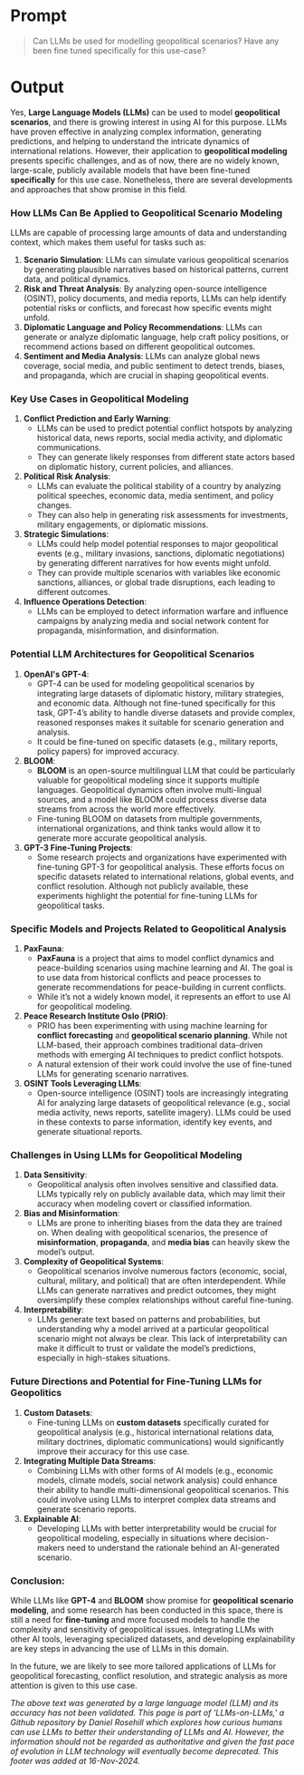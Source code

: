 # Prompt

> Can LLMs be used for modelling geopolitical scenarios? Have any been fine tuned specifically for this use-case?

# Output

Yes, **Large Language Models (LLMs)** can be used to model **geopolitical scenarios**, and there is growing interest in using AI for this purpose. LLMs have proven effective in analyzing complex information, generating predictions, and helping to understand the intricate dynamics of international relations. However, their application to **geopolitical modeling** presents specific challenges, and as of now, there are no widely known, large-scale, publicly available models that have been fine-tuned **specifically** for this use case. Nonetheless, there are several developments and approaches that show promise in this field.

### How LLMs Can Be Applied to Geopolitical Scenario Modeling

LLMs are capable of processing large amounts of data and understanding context, which makes them useful for tasks such as:

1. **Scenario Simulation**: LLMs can simulate various geopolitical scenarios by generating plausible narratives based on historical patterns, current data, and political dynamics.
2. **Risk and Threat Analysis**: By analyzing open-source intelligence (OSINT), policy documents, and media reports, LLMs can help identify potential risks or conflicts, and forecast how specific events might unfold.
3. **Diplomatic Language and Policy Recommendations**: LLMs can generate or analyze diplomatic language, help craft policy positions, or recommend actions based on different geopolitical outcomes.
4. **Sentiment and Media Analysis**: LLMs can analyze global news coverage, social media, and public sentiment to detect trends, biases, and propaganda, which are crucial in shaping geopolitical events.

### Key Use Cases in Geopolitical Modeling

1. **Conflict Prediction and Early Warning**:
   - LLMs can be used to predict potential conflict hotspots by analyzing historical data, news reports, social media activity, and diplomatic communications.
   - They can generate likely responses from different state actors based on diplomatic history, current policies, and alliances.
2. **Political Risk Analysis**:
   - LLMs can evaluate the political stability of a country by analyzing political speeches, economic data, media sentiment, and policy changes.
   - They can also help in generating risk assessments for investments, military engagements, or diplomatic missions.
3. **Strategic Simulations**:
   - LLMs could help model potential responses to major geopolitical events (e.g., military invasions, sanctions, diplomatic negotiations) by generating different narratives for how events might unfold.
   - They can provide multiple scenarios with variables like economic sanctions, alliances, or global trade disruptions, each leading to different outcomes.
4. **Influence Operations Detection**:
   - LLMs can be employed to detect information warfare and influence campaigns by analyzing media and social network content for propaganda, misinformation, and disinformation.

### Potential LLM Architectures for Geopolitical Scenarios

1. **OpenAI's GPT-4**:
   - GPT-4 can be used for modeling geopolitical scenarios by integrating large datasets of diplomatic history, military strategies, and economic data. Although not fine-tuned specifically for this task, GPT-4’s ability to handle diverse datasets and provide complex, reasoned responses makes it suitable for scenario generation and analysis.
   - It could be fine-tuned on specific datasets (e.g., military reports, policy papers) for improved accuracy.
2. **BLOOM**:
   - **BLOOM** is an open-source multilingual LLM that could be particularly valuable for geopolitical modeling since it supports multiple languages. Geopolitical dynamics often involve multi-lingual sources, and a model like BLOOM could process diverse data streams from across the world more effectively.
   - Fine-tuning BLOOM on datasets from multiple governments, international organizations, and think tanks would allow it to generate more accurate geopolitical analysis.
3. **GPT-3 Fine-Tuning Projects**:
   - Some research projects and organizations have experimented with fine-tuning GPT-3 for geopolitical analysis. These efforts focus on specific datasets related to international relations, global events, and conflict resolution. Although not publicly available, these experiments highlight the potential for fine-tuning LLMs for geopolitical tasks.

### Specific Models and Projects Related to Geopolitical Analysis

1. **PaxFauna**:
   - **PaxFauna** is a project that aims to model conflict dynamics and peace-building scenarios using machine learning and AI. The goal is to use data from historical conflicts and peace processes to generate recommendations for peace-building in current conflicts.
   - While it’s not a widely known model, it represents an effort to use AI for geopolitical modeling.
2. **Peace Research Institute Oslo (PRIO)**:
   - PRIO has been experimenting with using machine learning for **conflict forecasting** and **geopolitical scenario planning**. While not LLM-based, their approach combines traditional data-driven methods with emerging AI techniques to predict conflict hotspots.
   - A natural extension of their work could involve the use of fine-tuned LLMs for generating scenario narratives.
3. **OSINT Tools Leveraging LLMs**:
   - Open-source intelligence (OSINT) tools are increasingly integrating AI for analyzing large datasets of geopolitical relevance (e.g., social media activity, news reports, satellite imagery). LLMs could be used in these contexts to parse information, identify key events, and generate situational reports.

### Challenges in Using LLMs for Geopolitical Modeling

1. **Data Sensitivity**:
   - Geopolitical analysis often involves sensitive and classified data. LLMs typically rely on publicly available data, which may limit their accuracy when modeling covert or classified information.
2. **Bias and Misinformation**:
   - LLMs are prone to inheriting biases from the data they are trained on. When dealing with geopolitical scenarios, the presence of **misinformation**, **propaganda**, and **media bias** can heavily skew the model’s output.
3. **Complexity of Geopolitical Systems**:
   - Geopolitical scenarios involve numerous factors (economic, social, cultural, military, and political) that are often interdependent. While LLMs can generate narratives and predict outcomes, they might oversimplify these complex relationships without careful fine-tuning.
4. **Interpretability**:
   - LLMs generate text based on patterns and probabilities, but understanding why a model arrived at a particular geopolitical scenario might not always be clear. This lack of interpretability can make it difficult to trust or validate the model’s predictions, especially in high-stakes situations.

### Future Directions and Potential for Fine-Tuning LLMs for Geopolitics

1. **Custom Datasets**:
   - Fine-tuning LLMs on **custom datasets** specifically curated for geopolitical analysis (e.g., historical international relations data, military doctrines, diplomatic communications) would significantly improve their accuracy for this use case.
2. **Integrating Multiple Data Streams**:
   - Combining LLMs with other forms of AI models (e.g., economic models, climate models, social network analysis) could enhance their ability to handle multi-dimensional geopolitical scenarios. This could involve using LLMs to interpret complex data streams and generate scenario reports.
3. **Explainable AI**:
   - Developing LLMs with better interpretability would be crucial for geopolitical modeling, especially in situations where decision-makers need to understand the rationale behind an AI-generated scenario.

### Conclusion:

While LLMs like **GPT-4** and **BLOOM** show promise for **geopolitical scenario modeling**, and some research has been conducted in this space, there is still a need for **fine-tuning** and more focused models to handle the complexity and sensitivity of geopolitical issues. Integrating LLMs with other AI tools, leveraging specialized datasets, and developing explainability are key steps in advancing the use of LLMs in this domain.

In the future, we are likely to see more tailored applications of LLMs for geopolitical forecasting, conflict resolution, and strategic analysis as more attention is given to this use case.

*The above text was generated by a large language model (LLM) and its accuracy has not been validated. This page is part of 'LLMs-on-LLMs,' a Github repository by Daniel Rosehill which explores how curious humans can use LLMs to better their understanding of LLMs and AI. However, the information should not be regarded as authoritative and given the fast pace of evolution in LLM technology will eventually become deprecated. This footer was added at 16-Nov-2024.*



